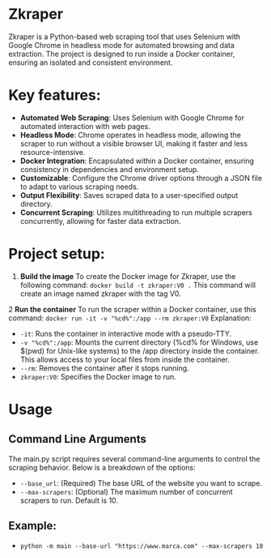 # Zkraper

Zkraper is a Python-based web scraping tool that uses Selenium with Google Chrome in headless mode for automated browsing and data extraction. The project is designed to run inside a Docker container, ensuring an isolated and consistent environment.

# Key features:
* **Automated Web Scraping**: Uses Selenium with Google Chrome for automated interaction with web pages.
* **Headless Mode**: Chrome operates in headless mode, allowing the scraper to run without a visible browser UI, making it faster and less resource-intensive.
* **Docker Integration**: Encapsulated within a Docker container, ensuring consistency in dependencies and environment setup.
* **Customizable**: Configure the Chrome driver options through a JSON file to adapt to various scraping needs.
* **Output Flexibility**: Saves scraped data to a user-specified output directory.
* **Concurrent Scraping**: Utilizes multithreading to run multiple scrapers concurrently, allowing for faster data extraction.


# Project setup:

1. **Build the image**
To create the Docker image for Zkraper, use the following command:
`docker build -t zkraper:V0 .`
This command will create an image named zkraper with the tag V0.

2 **Run the container**
To run the scraper within a Docker container, use this command:
`docker run -it -v "%cd%":/app --rm zkraper:V0`
Explanation:

- `-it`: Runs the container in interactive mode with a pseudo-TTY.
- `-v "%cd%":/app`: Mounts the current directory (%cd% for Windows, use $(pwd) for Unix-like systems) to the /app directory inside the container. This allows access to your local files from inside the container.
- `--rm`: Removes the container after it stops running.
- `zkraper:V0`: Specifies the Docker image to run.

# Usage
## Command Line Arguments
The main.py script requires several command-line arguments to control the scraping behavior. Below is a breakdown of the options:

* `--base_url`: (Required) The base URL of the website you want to scrape.
* `--max-scrapers`: (Optional) The maximum number of concurrent scrapers to run. Default is 10.

## Example:
 - `python -m main --base-url "https://www.marca.com" --max-scrapers 10`

